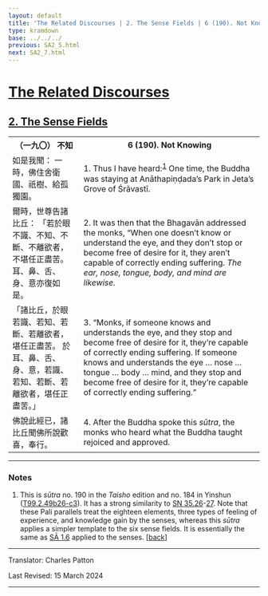 ```yaml
---
layout: default
title: 'The Related Discourses | 2. The Sense Fields | 6 (190). Not Knowing'
type: kramdown
base: ../../../
previous: SA2_5.html
next: SA2_7.html
---
```


<h1><a href='../index.html'>The Related Discourses</a></h1>
<h2><a href='index.html'>2. The Sense Fields</a></h2>

<table class="trans">
  <th class='ch'>（一九〇） 不知</th>
  <th class='en'>6 (190). Not Knowing</th>
  <tr>
    <td class="ch" title='t99.2.49b26'>如是我聞： 一時，佛住舍衛國、祇樹、給孤獨園。</td>
    <td id='p1'>1. Thus I have heard:<sup id="ref1"><a href="#n1">1</a></sup> One time, the Buddha was staying at Anāthapiṇḍada’s Park in Jeta’s Grove of Śrāvastī.</td>
  </tr>
  <tr>
    <td class="ch" title='t99.2.49b27'>爾時，世尊告諸比丘： 「若於眼不識、不知、不斷、不離欲者，不堪任正盡苦。 耳、鼻、舌、身、意亦復如是。</td>
    <td id='p2'>2. It was then that the Bhagavān addressed the monks, “When one doesn’t know or understand the eye, and they don’t stop or become free of desire for it, they aren’t capable of correctly ending suffering. <em>The ear, nose, tongue, body, and mind are likewise.</em></td>
  </tr>
  <tr>
    <td class="ch" title='t99.2.49b29'>「諸比丘，於眼若識、若知、若斷、若離欲者，堪任正盡苦。 於耳、鼻、舌、身、意，若識、若知、若斷、若離欲者，堪任正盡苦。」</td>
    <td id='p3'>3. “Monks, if someone knows and understands the eye, and they stop and become free of desire for it, they’re capable of correctly ending suffering. If someone knows and understands the eye … nose … tongue … body … mind, and they stop and become free of desire for it, they’re capable of correctly ending suffering.”</td>
  </tr>
  <tr>
    <td class="ch" title='t99.2.49c2'>佛說此經已，諸比丘聞佛所說歡喜，奉行。</td>
    <td id='p4'>4. After the Buddha spoke this <em>sūtra</em>, the monks who heard what the Buddha taught rejoiced and approved.</td>
  </tr>
</table>

<hr/>

<h3 id="notes">Notes</h3>

<ol class="notes-list">
<li id="n1">This is <em>sūtra</em> no. 190 in the <cite>Taisho</cite> edition and no. 184 in Yinshun (<a href="https://cbetaonline.dila.edu.tw/zh/T02n0099_p0049b26" target="_blank">T99.2.49b26-c3</a>). It has a strong similarity to <a href="https://suttacentral.net/sn35.26" target="_blank">SN 35.26</a>-<a href="https://suttacentral.net/sn35.27" target="_blank">27</a>. Note that these Pali parallels treat the eighteen elements, three types of feeling of experience, and knowledge gain by the senses, whereas this <em>sūtra</em> applies a simpler template to the six sense fields. It is essentially the same as <a href="../01/SA1_6.html" target="_blank">SĀ 1.6</a> applied to the senses. [<a href="#ref1">back</a>]</li>
</ol>
<hr/>

<p class="translator">Translator: Charles Patton</p>
<p class='revised'>Last Revised: 15 March 2024</p>

<hr/>